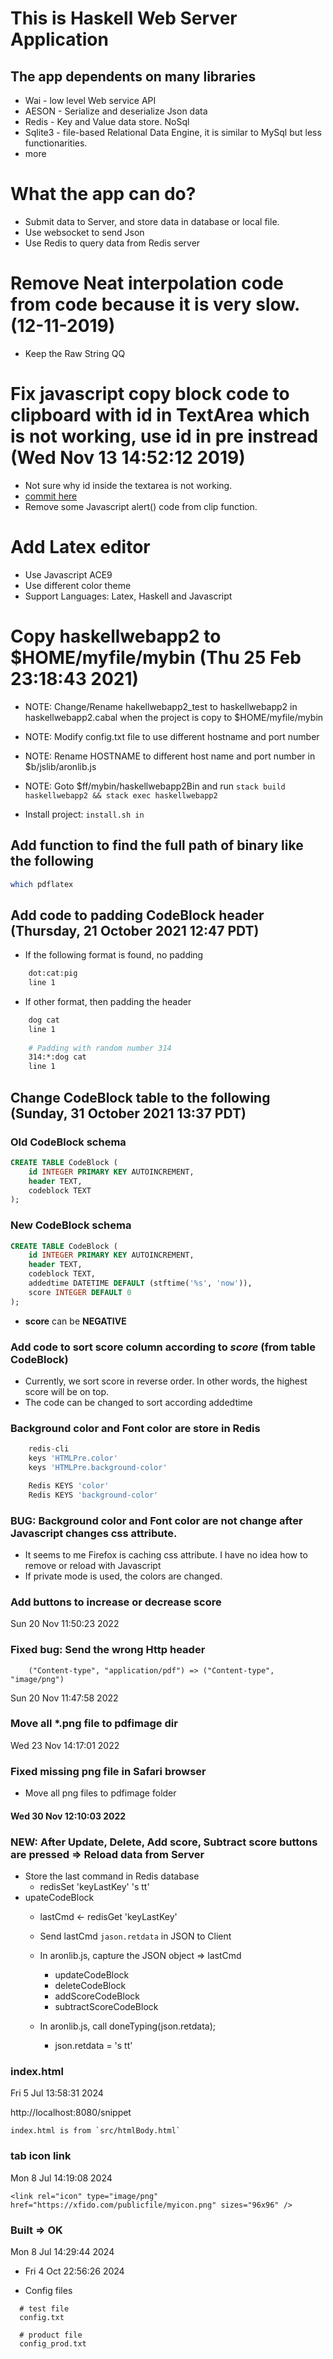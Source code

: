 # This is Haskell Web Server Application
## The app dependents on many libraries
* Wai - low level Web service API
* AESON - Serialize and deserialize Json data
* Redis - Key and Value data store. NoSql
* Sqlite3 - file-based Relational Data Engine, it is similar to MySql but less functionarities.
* more

# What the app can do?
* Submit data to Server, and store data in database or local file.
* Use websocket to send Json
* Use Redis to query data from Redis server

# Remove Neat interpolation code from code because it is very slow. (12-11-2019)
* Keep the Raw String QQ
# Fix javascript copy block code to clipboard with id in TextArea which is not working, use id in pre instread (Wed Nov 13 14:52:12 2019)
* Not sure why id inside the textarea is not working.
* [commit here](https://bitbucket.org/zsurface/haskellwebapp2/commits/5bea84536cdafec8bbe9188339c02b94611cf5ee#Lsrc/WaiLib.hsT533)
* Remove some Javascript alert() code from clip function.

# Add Latex editor 
* Use Javascript ACE9 
* Use different color theme
* Support Languages: Latex, Haskell and Javascript

# Copy haskellwebapp2 to $HOME/myfile/mybin (Thu 25 Feb 23:18:43 2021)
* NOTE: Change/Rename hakellwebapp2_test to haskellwebapp2 in haskellwebapp2.cabal when the project is copy to $HOME/myfile/mybin
* NOTE: Modify config.txt file to use different hostname and port number
* NOTE: Rename HOSTNAME to different host name and port number in $b/jslib/aronlib.js
* NOTE: Goto $ff/mybin/haskellwebapp2Bin  and run `stack build haskellwebapp2 && stack exec haskellwebapp2`

* Install project: `install.sh in`

## Add function to find the full path of binary like the following

``` bash
which pdflatex
```

## Add code to padding CodeBlock header (Thursday, 21 October 2021 12:47 PDT)
* If the following format is found, no padding

``` bash
	dot:cat:pig
	line 1
```
* If other format, then padding the header

``` bash
    dog cat
	line 1
	
	# Padding with random number 314
	314:*:dog cat
	line 1
```

## Change CodeBlock table to the following (Sunday, 31 October 2021 13:37 PDT)
### Old CodeBlock schema
``` sql
CREATE TABLE CodeBlock (
    id INTEGER PRIMARY KEY AUTOINCREMENT, 
    header TEXT, 
    codeblock TEXT
);
```
### New CodeBlock schema

``` sql
CREATE TABLE CodeBlock (
    id INTEGER PRIMARY KEY AUTOINCREMENT, 
    header TEXT, 
    codeblock TEXT, 
    addedtime DATETIME DEFAULT (stftime('%s', 'now')), 
    score INTEGER DEFAULT 0
);
```
* **score** can be **NEGATIVE**

### Add code to sort score column according to *score* (from table **CodeBlock**)
* Currently, we sort score in reverse order. In other words, the highest score will be on top.
* The code can be changed to sort according addedtime

### Background color and Font color are store in Redis
``` sql
    redis-cli
	keys 'HTMLPre.color'
	keys 'HTMLPre.background-color'

	Redis KEYS 'color'
	Redis KEYS 'background-color'
```
### BUG: Background color and Font color are not change after Javascript changes css attribute.
* It seems to me Firefox is caching css attribute. I have no idea how to remove or reload with Javascript
* If private mode is used, the colors are changed.

### Add buttons to increase or decrease score

Sun 20 Nov 11:50:23 2022 
### Fixed bug: Send the wrong Http header
```
    ("Content-type", "application/pdf") => ("Content-type", "image/png")
```
Sun 20 Nov 11:47:58 2022
### Move all *.png file to **pdfimage** dir

Wed 23 Nov 14:17:01 2022 
### Fixed missing png file in Safari browser 
* Move all png files to pdfimage folder

#### Wed 30 Nov 12:10:03 2022 
### NEW: After Update, Delete, Add score, Subtract score buttons are pressed => Reload data from Server
* Store the last command in Redis database
    * redisSet 'keyLastKey' 's tt'
* upateCodeBlock
    * lastCmd <- redisGet 'keyLastKey'
    * Send lastCmd `jason.retdata` in JSON to Client
    * In aronlib.js, capture the JSON object => lastCmd
        * updateCodeBlock
        * deleteCodeBlock
        * addScoreCodeBlock
        * subtractScoreCodeBlock

    * In aronlib.js, call doneTyping(json.retdata);
        * json.retdata = 's tt'

### index.html
Fri  5 Jul 13:58:31 2024 

http://localhost:8080/snippet

```
index.html is from `src/htmlBody.html`
```

### tab icon link
Mon  8 Jul 14:19:08 2024 

```
<link rel="icon" type="image/png" href="https://xfido.com/publicfile/myicon.png" sizes="96x96" />
```
### Built => OK
Mon  8 Jul 14:29:44 2024  

* Fri  4 Oct 22:56:26 2024 

* Config files
```
  # test file
  config.txt

  # product file
  config_prod.txt
```

